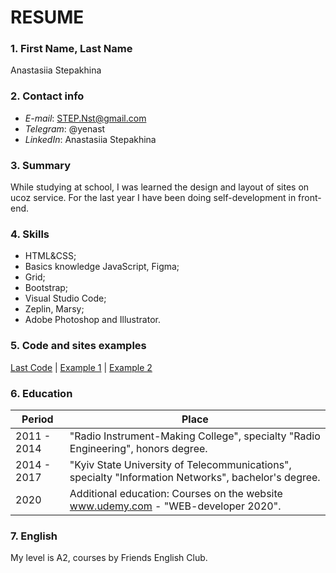 # RESUME

### 1. First Name, Last Name

Anastasiia Stepakhina

### 2. Contact info

* *E-mail*: STEP.Nst@gmail.com
* *Telegram*: @yenast
* *LinkedIn*: Anastasiia Stepakhina
### 3. Summary

While studying at school, I was learned the design and layout of sites on ucoz service. For the last year I have been doing self-development in front-end.
### 4. Skills

* HTML&CSS;
* Basics knowledge JavaScript, Figma;
* Grid;
* Bootstrap;
* Visual Studio Code;
* Zeplin, Marsy;
* Adobe Photoshop and Illustrator.
### 5. Code and sites examples 

[Last Code](https://github.com/telleQ/training/blob/master/index.html)
| [Example 1](https://gracious-brahmagupta-b05d3a.netlify.app/)
| [Example 2](https://tender-lalande-3d0dfe.netlify.app/)
### 6. Education

Period | Place
------------ | -------------
2011 - 2014  | "Radio Instrument-Making College", specialty "Radio Engineering", honors degree.
2014 - 2017| "Kyiv State University of Telecommunications", specialty "Information Networks", bachelor's degree.
2020|Additional education: Courses on the website www.udemy.com - "WEB-developer 2020".

### 7. English
My level is A2, courses by Friends English Club.
